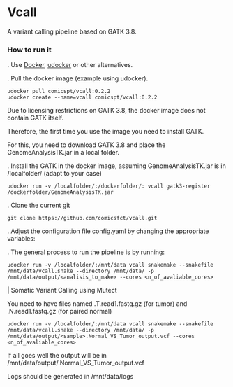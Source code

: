 # Vcall

A variant calling pipeline based on GATK 3.8.

### How to run it

. Use [Docker](https://www.docker.com/get-started), [udocker](https://github.com/indigo-dc/udocker) or other alternatives.

. Pull the docker image (example using udocker).
```
udocker pull comicspt/vcall:0.2.2
udocker create --name=vcall comicspt/vcall:0.2.2
```

Due to licensing restrictions on GATK 3.8, the docker image does not contain GATK itself. 

Therefore, the first time you use the image you need to install GATK. 

For this, you need to download GATK 3.8 and place the GenomeAnalysisTK.jar in a local folder.

. Install the GATK in the docker image, assuming GenomeAnalysisTK.jar is in /localfolder/ (adapt to your case)
```
udocker run -v /localfolder/:/dockerfolder/: vcall gatk3-register /dockerfolder/GenomeAnalysisTK.jar
```

. Clone the current git
```
git clone https://github.com/comicsfct/vcall.git
```

. Adjust the configuration file config.yaml by changing the appropriate variables:



. The general process to run the pipeline is by running:
```
udocker run -v /localfolder/:/mnt/data vcall snakemake --snakefile /mnt/data/vcall.snake --directory /mnt/data/ -p /mnt/data/output/<analisis_to_make> --cores <n_of_avaliable_cores>
```

| Somatic Variant Calling using Mutect

You need to have files named <sample>.T.read1.fastq.gz (for tumor) and <sample>.N.read1.fastq.gz (for paired normal)

```
udocker run -v /localfolder/:/mnt/data vcall snakemake --snakefile /mnt/data/vcall.snake --directory /mnt/data/ -p /mnt/data/output/<sample>.Normal_VS_Tumor_output.vcf --cores <n_of_avaliable_cores>
```

If all goes well the output will be in /mnt/data/output/<sample>.Normal_VS_Tumor_output.vcf 
  
Logs should be generated in /mnt/data/logs


